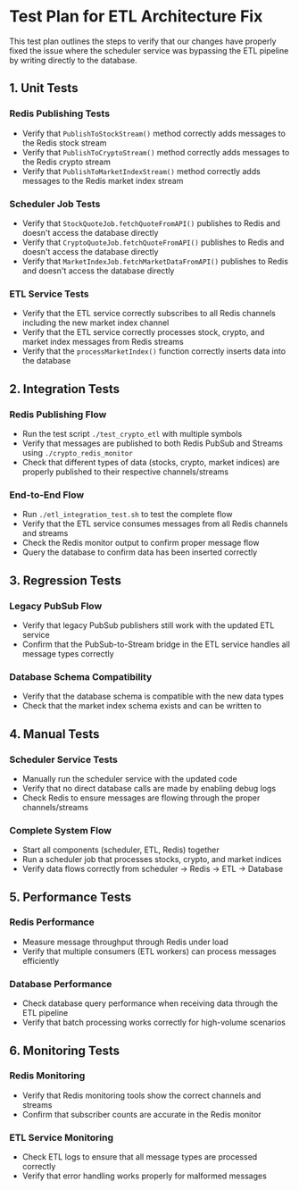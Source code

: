 # Test Plan for ETL Architecture Fix

This test plan outlines the steps to verify that our changes have properly fixed the issue where the scheduler service was bypassing the ETL pipeline by writing directly to the database.

## 1. Unit Tests

### Redis Publishing Tests
- Verify that `PublishToStockStream()` method correctly adds messages to the Redis stock stream
- Verify that `PublishToCryptoStream()` method correctly adds messages to the Redis crypto stream
- Verify that `PublishToMarketIndexStream()` method correctly adds messages to the Redis market index stream

### Scheduler Job Tests
- Verify that `StockQuoteJob.fetchQuoteFromAPI()` publishes to Redis and doesn't access the database directly
- Verify that `CryptoQuoteJob.fetchQuoteFromAPI()` publishes to Redis and doesn't access the database directly
- Verify that `MarketIndexJob.fetchMarketDataFromAPI()` publishes to Redis and doesn't access the database directly

### ETL Service Tests
- Verify that the ETL service correctly subscribes to all Redis channels including the new market index channel
- Verify that the ETL service correctly processes stock, crypto, and market index messages from Redis streams
- Verify that the `processMarketIndex()` function correctly inserts data into the database

## 2. Integration Tests

### Redis Publishing Flow
- Run the test script `./test_crypto_etl` with multiple symbols
- Verify that messages are published to both Redis PubSub and Streams using `./crypto_redis_monitor`
- Check that different types of data (stocks, crypto, market indices) are properly published to their respective channels/streams

### End-to-End Flow
- Run `./etl_integration_test.sh` to test the complete flow
- Verify that the ETL service consumes messages from all Redis channels and streams
- Check the Redis monitor output to confirm proper message flow
- Query the database to confirm data has been inserted correctly

## 3. Regression Tests

### Legacy PubSub Flow
- Verify that legacy PubSub publishers still work with the updated ETL service
- Confirm that the PubSub-to-Stream bridge in the ETL service handles all message types correctly

### Database Schema Compatibility
- Verify that the database schema is compatible with the new data types
- Check that the market index schema exists and can be written to

## 4. Manual Tests

### Scheduler Service Tests
- Manually run the scheduler service with the updated code
- Verify that no direct database calls are made by enabling debug logs
- Check Redis to ensure messages are flowing through the proper channels/streams

### Complete System Flow
- Start all components (scheduler, ETL, Redis) together
- Run a scheduler job that processes stocks, crypto, and market indices
- Verify data flows correctly from scheduler → Redis → ETL → Database

## 5. Performance Tests

### Redis Performance
- Measure message throughput through Redis under load
- Verify that multiple consumers (ETL workers) can process messages efficiently

### Database Performance
- Check database query performance when receiving data through the ETL pipeline
- Verify that batch processing works correctly for high-volume scenarios

## 6. Monitoring Tests

### Redis Monitoring
- Verify that Redis monitoring tools show the correct channels and streams
- Confirm that subscriber counts are accurate in the Redis monitor

### ETL Service Monitoring
- Check ETL logs to ensure that all message types are processed correctly
- Verify that error handling works properly for malformed messages